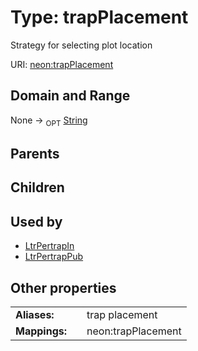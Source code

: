 
# Type: trapPlacement


Strategy for selecting plot location

URI: [neon:trapPlacement](https://data.neonscience.org/trapPlacement)


## Domain and Range

None ->  <sub>OPT</sub> [String](types/String.md)

## Parents


## Children


## Used by

 * [LtrPertrapIn](LtrPertrapIn.md)
 * [LtrPertrapPub](LtrPertrapPub.md)

## Other properties

|  |  |  |
| --- | --- | --- |
| **Aliases:** | | trap placement |
| **Mappings:** | | neon:trapPlacement |

